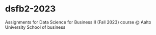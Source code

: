 # dsfb2-2023
Assignments for Data Science for Business II (Fall 2023) course @ Aalto University School of business  
